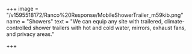 +++
image = "/v1595518172/Ranco%20Response/MobileShowerTrailer_m59kib.png"
name = "Showers"
text = "We can equip any site with trailered, climate-controlled shower trailers with hot and cold water, mirrors, exhaust fans, and privacy areas."

+++
